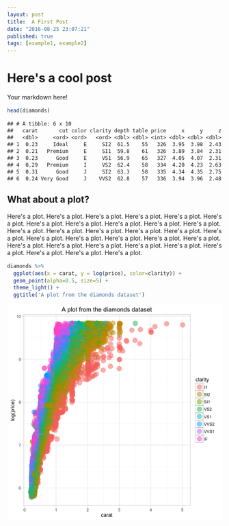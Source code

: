 ```yaml
---
layout: post
title:  A First Post
date: "2016-08-25 23:07:21"
published: true
tags: [example1, example2]
---
```




# Here's a cool post
Your markdown here!



```r
head(diamonds)
```

```
## # A tibble: 6 x 10
##   carat       cut color clarity depth table price     x     y     z
##   <dbl>     <ord> <ord>   <ord> <dbl> <dbl> <int> <dbl> <dbl> <dbl>
## 1  0.23     Ideal     E     SI2  61.5    55   326  3.95  3.98  2.43
## 2  0.21   Premium     E     SI1  59.8    61   326  3.89  3.84  2.31
## 3  0.23      Good     E     VS1  56.9    65   327  4.05  4.07  2.31
## 4  0.29   Premium     I     VS2  62.4    58   334  4.20  4.23  2.63
## 5  0.31      Good     J     SI2  63.3    58   335  4.34  4.35  2.75
## 6  0.24 Very Good     J    VVS2  62.8    57   336  3.94  3.96  2.48
```

## What about a plot?

Here's a plot. Here's a plot. Here's a plot. Here's a plot. Here's a plot. Here's a plot. Here's a plot. Here's a plot. Here's a plot. Here's a plot. Here's a plot. Here's a plot. Here's a plot. Here's a plot. Here's a plot. Here's a plot. Here's a plot. Here's a plot. Here's a plot. Here's a plot. Here's a plot. Here's a plot. Here's a plot. Here's a plot. Here's a plot. Here's a plot. Here's a plot. Here's a plot. Here's a plot. Here's a plot. Here's a plot. 


```r
diamonds %>% 
  ggplot(aes(x = carat, y = log(price), color=clarity)) +
  geom_point(alpha=0.5, size=5) +
  theme_light() +
  ggtitle('A plot from the diamonds dataset')
```

![plot of chunk unnamed-chunk-3](/figure/source/a-first-post/2016-08-25-a-first-post/unnamed-chunk-3-1.png)

